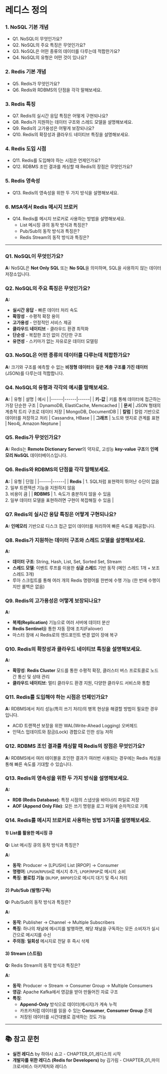 # 레디스 정의

### 1. NoSQL 기본 개념

- Q1. NoSQL이 무엇인가요?
- Q2. NoSQL의 주요 특징은 무엇인가요?
- Q3. NoSQL은 어떤 종류의 데이터를 다루는데 적합한가요?
- Q4. NoSQL의 유형은 어떤 것이 있나요?

### 2. Redis 기본 개념

- Q5. Redis가 무엇인가요?
- Q6. Redis와 RDBMS의 단점을 각각 말해보세요.

### 3. Redis 특징

- Q7. Redis의 실시간 응답 특징은 어떻게 구현되나요?
- Q8. Redis가 지원하는 데이터 구조와 스레드 모델을 설명해보세요.
- Q9. Redis의 고가용성은 어떻게 보장되나요?
- Q10. Redis의 확장성과 클라우드 네이티브 특징을 설명해보세요.

### 4. Redis 도입 시점

- Q11. Redis를 도입해야 하는 시점은 언제인가요?
- Q12. RDBMS 조인 결과를 캐싱할 때 Redis의 장점은 무엇인가요?

### 5. Redis 영속성

- Q13. Redis의 영속성을 위한 두 가지 방식을 설명해보세요.

### 6. MSA에서 Redis 메시지 브로커

- Q14. Redis를 메시지 브로커로 사용하는 방법을 설명해보세요.
    - List 메시징 큐의 동작 방식과 특징은?
    - Pub/Sub의 동작 방식과 특징은?
    - Redis Stream의 동작 방식과 특징은?

---

### Q1. NoSQL이 무엇인가요?

**A:** NoSQL은 **Not Only SQL** 또는 **No SQL**을 의미하며, SQL을 사용하지 않는 데이터 저장소입니다.

### Q2. NoSQL의 주요 특징은 무엇인가요?

**A:**

- **실시간 응답** - 빠른 데이터 처리 속도
- **확장성** - 수평적 확장 용이
- **고가용성** - 안정적인 서비스 제공
- **클라우드 네이티브** - 클라우드 환경 최적화
- **단순성** - 복잡한 조인 없이 간단한 구조
- **유연성** - 스키마가 없는 자유로운 데이터 모델링

### Q3. NoSQL은 어떤 종류의 데이터를 다루는데 적합한가요?

**A:** 크기와 구조를 예측할 수 없는 **비정형 데이터**와 **깊은 계층 구조를 가진 데이터**(JSON)를 다루는데 적합합니다.

### Q4. NoSQL의 유형과 각각의 예시를 말해보세요.

**A:**
| 유형 | 설명 | 예시 |
|------|------|------|
| **키-값** | 키를 통해 데이터에 접근하는 가장 단순한 구조 | DynamoDB, ElastiCache, Memcached |
| **문서** | JSON 형태의 계층적 트리 구조로 데이터 저장 | MongoDB, DocumentDB |
| **칼럼** | 칼럼 기반으로 데이터를 저장하고 처리 | Cassandra, HBase |
| **그래프** | 노드와 엣지로 관계를 표현 | Neo4j, Amazon Neptune |

### Q5. Redis가 무엇인가요?

**A:** Redis는 **Remote Dictionary Server**의 약자로, 고성능 **key-value 구조**의 **인메모리 NoSQL** 데이터베이스입니다.

### Q6. Redis와 RDBMS의 단점을 각각 말해보세요.

**A:**
| 유형 | 단점 |
|------|------|
| **Redis** | 1. SQL처럼 표현력이 뛰어난 수단이 없음<br/>2. 일부 트랜잭션 기능을 지원하지 않음<br/>3. 비용이 큼 |
| **RDBMS** | 1. 속도가 충분하지 않을 수 있음<br/>2. 일부 데이터 모델을 표현하려면 구현이 복잡해질 수 있음 |

### Q7. Redis의 실시간 응답 특징은 어떻게 구현되나요?

**A:** **인메모리** 기반으로 디스크 접근 없이 데이터를 처리하여 빠른 속도를 제공합니다.

### Q8. Redis가 지원하는 데이터 구조와 스레드 모델을 설명해보세요.

**A:**

- **데이터 구조**: String, Hash, List, Set, Sorted Set, Stream
- **스레드 모델**: 이벤트 루프를 이용한 **싱글 스레드** 기반 동작 (메인 스레드 1개 + 보조 스레드 3개)
- 루아 스크립트를 통해 여러 개의 Redis 명령어를 한번에 수행 가능 (한 번에 수행이지만 롤백은 없음)

### Q9. Redis의 고가용성은 어떻게 보장되나요?

**A:**

- **복제(Replication)** 기능으로 여러 서버에 데이터 분산
- **Redis Sentinel**을 통한 자동 장애 조치(Failover)
- 마스터 장애 시 Redis로의 엔드포인트 변경 없이 장애 복구

### Q10. Redis의 확장성과 클라우드 네이티브 특징을 설명해보세요.

**A:**

- **확장성**: **Redis Cluster** 모드를 통한 수평적 확장, 클러스터 버스 프로토콜로 노드 간 통신 및 상태 관리
- **클라우드 네이티브**: 멀티 클라우드 환경 지원, 다양한 클라우드 서비스와 통합

### Q11. Redis를 도입해야 하는 시점은 언제인가요?

**A:** RDBMS에서 처리 성능(특히 쓰기 처리)의 병목 현상을 해결할 방법이 필요한 경우입니다.

- ACID 트랜잭션 보장을 위한 WAL(Write-Ahead Logging) 오버헤드
- 인덱스 업데이트와 잠금(Lock) 경합으로 인한 성능 저하

### Q12. RDBMS 조인 결과를 캐싱할 때 Redis의 장점은 무엇인가요?

**A:** RDBMS에서 여러 테이블을 조인한 결과가 여러번 사용되는 경우에는 Redis 캐싱을 통해 빠른 속도를 기대할 수 있습니다.

### Q13. Redis의 영속성을 위한 두 가지 방식을 설명해보세요.

**A:**

- **RDB (Redis Database)**: 특정 시점의 스냅샷을 바이너리 파일로 저장
- **AOF (Append Only File)**: 모든 쓰기 명령을 로그 파일에 순차적으로 기록

### Q14. Redis를 메시지 브로커로 사용하는 방법 3가지를 설명해보세요.

#### 1) List를 활용한 메시징 큐

**Q:** List 메시징 큐의 동작 방식과 특징은?

**A:**

- **동작**: Producer → [LPUSH] List [RPOP] → Consumer
- **명령어**: `LPUSH`/`RPUSH`로 메시지 추가, `LPOP`/`RPOP`로 메시지 소비
- **특징**: **블로킹 기능** (`BLPOP`, `BRPOP`)으로 메시지 대기 및 즉시 처리

#### 2) Pub/Sub (발행/구독)

**Q:** Pub/Sub의 동작 방식과 특징은?

**A:**

- **동작**: Publisher → Channel → Multiple Subscribers
- **특징**: 하나의 채널에 메시지를 발행하면, 해당 채널을 구독하는 모든 소비자가 실시간으로 메시지를 수신
- **주의점**: **일회성** 메시지로 전달 후 즉시 삭제

#### 3) Stream (스트림)

**Q:** Redis Stream의 동작 방식과 특징은?

**A:**

- **동작**: Producer → Stream → Consumer Group → Multiple Consumers
- **영감**: Apache Kafka에서 영감을 받아 만들어진 자료 구조
- **특징**:
    - **Append-Only** 방식으로 데이터(메시지)가 계속 누적
    - 카프카처럼 데이터를 읽을 수 있는 **Consumer**, **Consumer Group** 존재
    - 저장된 데이터를 시간대별로 검색하는 것도 가능

---

## 📚 참고 문헌

- **실전 레디스** by 하야시 쇼고 - CHAPTER_01_레디스의 시작
- **개발자를 위한 레디스 (Redis for Developers)** by 김가림 - CHAPTER_01_마이크로서비스 아키텍처와 레디스
